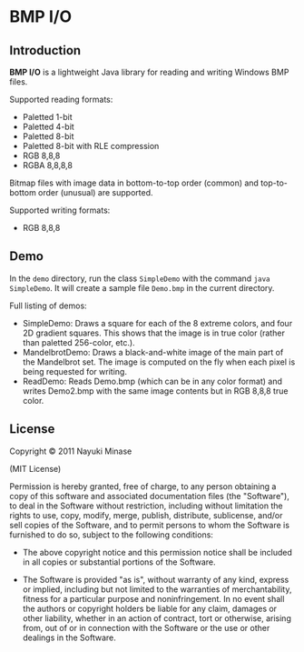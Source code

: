 BMP I/O
=======


Introduction
------------

**BMP I/O** is a lightweight Java library for reading and writing Windows BMP files.

Supported reading formats:

* Paletted 1-bit
* Paletted 4-bit
* Paletted 8-bit
* Paletted 8-bit with RLE compression
* RGB 8,8,8
* RGBA 8,8,8,8

Bitmap files with image data in bottom-to-top order (common) and top-to-bottom order (unusual) are supported.

Supported writing formats:

* RGB 8,8,8


Demo
----

In the `demo` directory, run the class `SimpleDemo` with the command `java SimpleDemo`. It will create a sample file `Demo.bmp` in the current directory.

Full listing of demos:

* SimpleDemo: Draws a square for each of the 8 extreme colors, and four 2D gradient squares. This shows that the image is in true color (rather than paletted 256-color, etc.).
* MandelbrotDemo: Draws a black-and-white image of the main part of the Mandelbrot set. The image is computed on the fly when each pixel is being requested for writing.
* ReadDemo: Reads Demo.bmp (which can be in any color format) and writes Demo2.bmp with the same image contents but in RGB 8,8,8 true color.


License
-------

Copyright © 2011 Nayuki Minase

(MIT License)

Permission is hereby granted, free of charge, to any person obtaining a copy of
this software and associated documentation files (the "Software"), to deal in
the Software without restriction, including without limitation the rights to
use, copy, modify, merge, publish, distribute, sublicense, and/or sell copies of
the Software, and to permit persons to whom the Software is furnished to do so,
subject to the following conditions:

* The above copyright notice and this permission notice shall be included in
  all copies or substantial portions of the Software.

* The Software is provided "as is", without warranty of any kind, express or
  implied, including but not limited to the warranties of merchantability,
  fitness for a particular purpose and noninfringement. In no event shall the
  authors or copyright holders be liable for any claim, damages or other
  liability, whether in an action of contract, tort or otherwise, arising from,
  out of or in connection with the Software or the use or other dealings in the
  Software.
